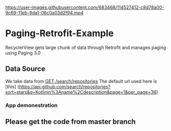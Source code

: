 

https://user-images.githubusercontent.com/683468/114527412-c8d78a00-9c69-11eb-9da1-06c0a03d2f94.mp4

# Paging-Retrofit-Example
RecyclerView gets large chunk of data through Retrofit and manages paging using Paging 3.0
## Data Source
We take data from [GET /search/repositories](https://docs.github.com/en/rest/reference/search#search-repositories) 
The default url used here is [this] (https://api.github.com/search/repositories?sort=stars&q=Kotlinin%3Aname%2Cdescription&page=1&per_page=36)
### App demonestration 



## Please get the code from master branch

